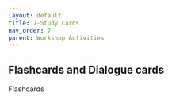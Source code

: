 ```yaml
---
layout: default
title: 7-Study Cards
nav_order: 7
parent: Workshop Activities
---
```


## Flashcards and Dialogue cards

Flashcards
